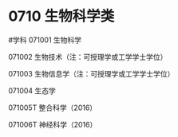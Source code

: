 # 0710 生物科学类
#学科
071001 生物科学

071002 生物技术（注：可授理学或工学学士学位）

071003 生物信息学（注：可授理学或工学学士学位）

071004 生态学

071005T 整合科学（2016）

071006T 神经科学（2016）